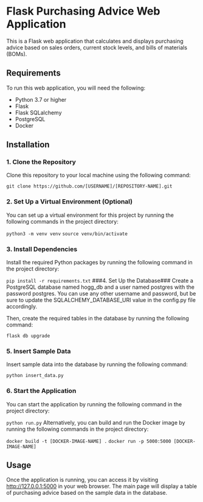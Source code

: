 # Flask Purchasing Advice Web Application #
This is a Flask web application that calculates and displays purchasing advice based on sales orders, current stock levels, and bills of materials (BOMs).

## Requirements ##
To run this web application, you will need the following:

* Python 3.7 or higher
* Flask
* Flask SQLalchemy
* PostgreSQL
* Docker

## Installation ##
### 1. Clone the Repository ###
Clone this repository to your local machine using the following command:


`git clone https://github.com/[USERNAME]/[REPOSITORY-NAME].git`

### 2. Set Up a Virtual Environment (Optional) ###
You can set up a virtual environment for this project by running the following commands in the project directory:


`python3 -m venv venv`
`source venv/bin/activate`
### 3. Install Dependencies ###
Install the required Python packages by running the following command in the project directory:

`pip install -r requirements.txt`
###4. Set Up the Database###
Create a PostgreSQL database named hogg_db and a user named postgres with the password postgres. You can use any other username and password, but be sure to update the SQLALCHEMY_DATABASE_URI value in the config.py file accordingly.

Then, create the required tables in the database by running the following command:


`flask db upgrade`

### 5. Insert Sample Data ###
Insert sample data into the database by running the following command:


`python insert_data.py`
### 6. Start the Application ###
You can start the application by running the following command in the project directory:


`python run.py`
Alternatively, you can build and run the Docker image by running the following commands in the project directory:


`docker build -t [DOCKER-IMAGE-NAME] .`
`docker run -p 5000:5000 [DOCKER-IMAGE-NAME]`
## Usage ##
Once the application is running, you can access it by visiting http://127.0.0.1:5000 in your web browser. The main page will display a table of purchasing advice based on the sample data in the database.
